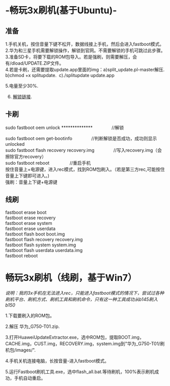 # -畅玩3x刷机(基于Ubuntu)-
<h2>准备</h2>
1.手机关机，按住音量下键不松开，数据线接上手机，然后会进入fastboot模式。</br>
2.华为和三星手机需要解锁操作，解锁到官网。不需要解锁的手机可跳过此步骤。</br>
3.准备SD卡，将要下载的ROM包导入。若是强刷，则需要解压，会有/dload/UPDATE.ZIP文件。</br>
4.若是卡刷，还需要提取update.app里面的img：a)split_update.pl-master解压. b)chmod +x splitupdate.  c)./splitupdate update.app

5.电量至少30%.

6. [解锁链接](http://www.emui.com/plugin.php?id=unlock&mod=detail).
<h2>卡刷</h2>
sudo fastboot oem unlock **************　　　　 //解锁 

sudo fastboot oem get-bootinfo 　　　　//判断解锁是否成功，成功则显示unlocked<br>
sudo fastboot flash recovery recovery.img　　　　 //写入recovery.img（会擦除官方recovery）<br>
sudo fastboot reboot 　　　　 //重启手机<br>
按住音量上+电源键，进入rec模式，找到ROM包刷入。（若是第三方rec,可能按住音量上下键即可进入。)<br>
强刷：音量上下键+电源键
<h2>线刷</h2>
fastboot erase boot<br>
fastboot erase recovery<br>
fastboot erase system<br>
fastboot erase userdata<br>
fastboot flash boot boot.img<br>
fastboot flash recovery recovery.img<br>
fastboot flash system system.img<br>
fastboot flash userdata userdata.img<br>
fastboot reboot<br>

# 畅玩3x刷机（线刷，基于Win7）

*_说明：我的3x手机在无法进入rec，只能进入fastboot模式的情况下，尝试过各种刷机平台、刷机方式、刷机工具和刷机命令，只有这一种工具成功从b145刷入b150_*

1.下载要刷入的ROM包。

2.解压 华为_G750-T01.zip.

3.打开HuaweiUpdateExtractor.exe，选中ROM包，提取BOOT.img，CACHE.img，CUST.img，RECOVERY.img，system.img到"华为_G750-T01/刷机包/images/".

4.手机关机连接电脑，长按音量\-进入fastboot模式。

5.运行Fastboot刷机工具.exe，选中flash_all.bat.等待刷机，100%表示刷机成功，手机自动重启。
